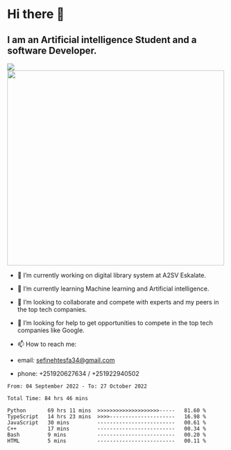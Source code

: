 # Hi there 👋
## I am an Artificial intelligence Student and a software Developer.
<img src = "https://github-readme-stats.vercel.app/api?username=sefinehtesfa34&&show_icons=true&title_color=ffffff&icon_color=bb2acf&text_color=daf7dc&bg_color=151515"/>
<img src="https://wakatime.com/share/@sefinehtesfa34/ae9674e3-b462-4438-9120-52fc3d0ffbbb.png" width ="500" height = "450"/>

- 🔭 I’m currently working on digital library system at A2SV Eskalate.
- 🌱 I’m currently learning Machine learning and Artificial intelligence.
- 👯 I’m looking to collaborate and compete with experts and my peers in the top tech companies.
- 🤔 I’m looking for help to get opportunities to compete in the top tech companies like Google.

- 📫 How to reach me: 
- email: sefinehtesfa34@gmail.com
- phone: +251920627634 / +251922940502
<!--START_SECTION:waka-->

```text
From: 04 September 2022 - To: 27 October 2022

Total Time: 84 hrs 46 mins

Python       69 hrs 11 mins  >>>>>>>>>>>>>>>>>>>>-----   81.60 %
TypeScript   14 hrs 23 mins  >>>>---------------------   16.98 %
JavaScript   30 mins         -------------------------   00.61 %
C++          17 mins         -------------------------   00.34 %
Bash         9 mins          -------------------------   00.20 %
HTML         5 mins          -------------------------   00.11 %
```

<!--END_SECTION:waka-->
